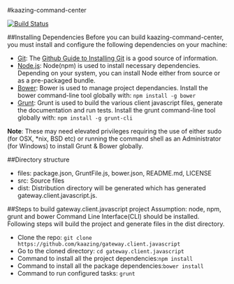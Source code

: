 #kaazing-command-center

[![Build Status][build-status-image]][build-status]

[build-status-image]: https://travis-ci.org/kaazing/kaazing-command-center.svg?branch=develop
[build-status]: https://travis-ci.org/kaazing/kaazing-command-center

##Installing Dependencies
Before you can build kaazing-command-center, you must install and configure the following dependencies on your machine:

* [Git](http://git-scm.com/): The [Github Guide to Installing Git](https://help.github.com/articles/set-up-git) is a good source of information.
* [Node.js](http://nodejs.org/): Node(npm) is used to install necessary dependencies. Depending on your system, you can install Node either from source or as a pre-packaged bundle.
* [Bower](http://bower.io/): Bower is used to manage project dependancies. Install the bower command-line tool globally with:  ```npm install -g bower```
* [Grunt](http://gruntjs.com/): Grunt is used to build the various client javascript files, generate the documentation and run tests. Install the grunt command-line tool globally with: ```npm install -g grunt-cli```

**Note**: These may need elevated privileges requiring the use of either sudo (for OSX, *nix, BSD etc) or running the command shell as an Administrator (for Windows) to install Grunt & Bower globally.

##Directory structure
* files: package.json, GruntFile.js, bower.json, README.md, LICENSE
* src: Source files
* dist: Distribution directory will be generated which has generated gateway.client.javascript.js.

##Steps to build gateway.client.javascript project
Assumption: node, npm, grunt and bower Command Line Interface(CLI) should be installed. Following steps will build the project and generate files in the dist directory.

* Clone the repo: ```git clone https://github.com/kaazing/gateway.client.javascript```
* Go to the cloned directory: ```cd gateway.client.javascript```
* Command to install all the project dependencies:``` npm install ```
* Command to install all the package dependencies:``` bower install ```
* Command to run configured tasks: ```grunt```


